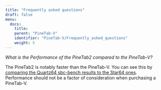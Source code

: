 ```yaml
---
title: "Frequently asked questions"
draft: false
menu:
  docs:
    title:
    parent: "PineTab-V"
    identifier: "PineTab-V/Frequently_asked_questions"
    weight: 5
---
```


_What is the Performance of the PineTab2 compared to the PineTab-V?_

The PineTab2 is notably faster than the PineTab-V. You can see this by [comparing the Quartz64 sbc-bench results to the Star64 ones](https://github.com/ThomasKaiser/sbc-bench/blob/master/Results.md). Performance should not be a factor of consideration when purchasing a PineTab-V.
